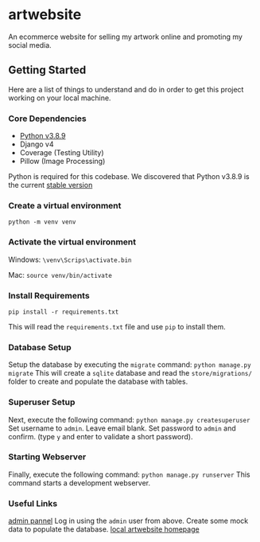 # artwebsite
An ecommerce website for selling my artwork online and promoting my social media.

## Getting Started
Here are a list of things to understand and do in order to get this project working on your local machine.

### Core Dependencies
- [Python v3.8.9](https://www.python.org/downloads/release/python-389/)
- Django v4
- Coverage (Testing Utility)
- Pillow (Image Processing)

Python is required for this codebase.
We discovered that Python v3.8.9 is the current [stable version](https://stackoverflow.com/questions/71712258/error-could-not-build-wheels-for-backports-zoneinfo-which-is-required-to-insta)

### Create a virtual environment
`python -m venv venv`

### Activate the virtual environment
Windows:
`\venv\Scrips\activate.bin`

Mac:
`source venv/bin/activate`

### Install Requirements
`pip install -r requirements.txt`

This will read the `requirements.txt` file and use `pip` to install them.

### Database Setup
Setup the database by executing the `migrate` command:
`python manage.py migrate`
This will create a `sqlite` database and read the `store/migrations/` folder to create and populate the database with tables.

### Superuser Setup
Next, execute the following command:
`python manage.py createsuperuser`
Set username to `admin`.
Leave email blank.
Set password to `admin` and confirm. (type `y` and enter to validate a short password).

### Starting Webserver
Finally, execute the following command:
`python manage.py runserver`
This command starts a development webserver.

### Useful Links
[admin pannel](http://localhost:8000/admin) Log in using the `admin` user from above. Create some mock data to populate the database.
[local artwebsite homepage](http://localhost:8000/)